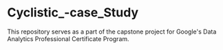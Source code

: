 # Cyclistic_-case_Study
This repository serves as a part of the capstone project for Google's Data Analytics Professional Certificate Program.
